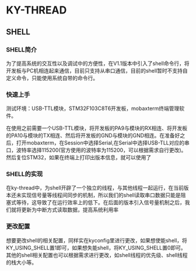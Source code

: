 # KY-THREAD
## SHELL
### SHELL简介
​		为了提高系统的交互性以及调试中的方便性，在V1.1版本中引入了shell命令行，将开发板与PC机相连起来通信，目前只支持从串口通信，目前的shell暂时不支持自定义命令，只能使用系统自带的命令行。

### 快速上手
​		测试环境：USB-TTL模块，STM32F103C8T6开发板，mobaxterm终端管理软件。

​		在使用之前需要一个USB-TTL模块，将开发板的PA9与模块的RX相连、将开发板的PA10与模块的TX相连、然后将开发板的GND与模块的GND相连。在准备好之后，打开mobaxterm，在Session中选择Serial,在Serial中选择USB-TLL对应的串口，波特率选择115200(官方使用的波特率为115200，可以根据需求自行更改)。然后复位STM32，如果在终端上打印出版本信息，就可以使用了

### SHELL的实现
​		在ky-thread中，为shell开辟了一个独立的线程，与其他线程一起运行，在当前版本还未实现信号量等线程间同步的机制，所以我们的shell读取串口数据只能是阻塞式等待，这导致了在运行效率上的低下。在后面的版本引入信号量机制之后，我们就将更新为中断方式读取数据，提高系统利用率

### 更改配置
​		想要更改shell的相关配置，同样实在kyconfig里进行更改，如果想使能shell，将KY_USING_SHELL置1即可，如果想失能shell，将KY_USING_SHELL置0即可。其他的shell相关配置也可以根据需求进行更改，如shell线程的优先级、shell线程的栈大小等。